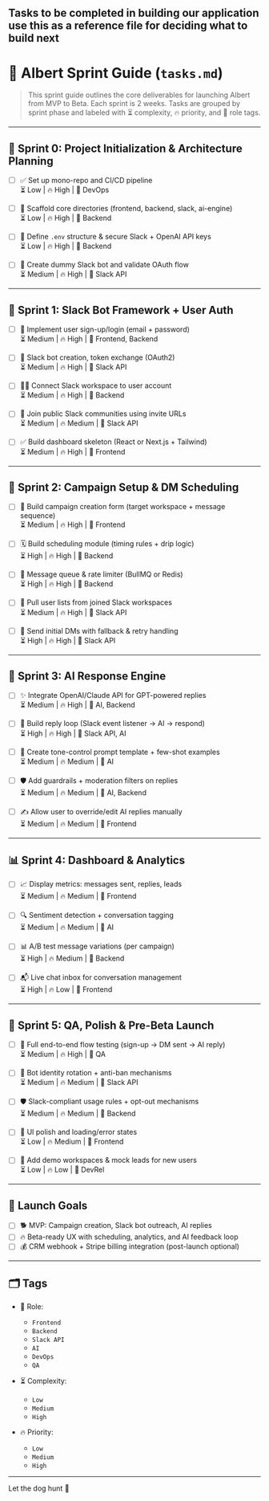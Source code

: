## Tasks to be completed in building our application use this as a reference file for deciding what to build next

# 📅 Albert Sprint Guide (`tasks.md`)

> This sprint guide outlines the core deliverables for launching Albert from MVP to Beta. Each sprint is 2 weeks. Tasks are grouped by sprint phase and labeled with ⏳ complexity, 🔥 priority, and 🧠 role tags.

---

## 🚀 Sprint 0: Project Initialization & Architecture Planning

- [ ] ✅ Set up mono-repo and CI/CD pipeline  
  ⏳ Low | 🔥 High | 🧠 DevOps

- [ ] 📁 Scaffold core directories (frontend, backend, slack, ai-engine)  
  ⏳ Low | 🔥 High | 🧠 Backend

- [ ] 📄 Define `.env` structure & secure Slack + OpenAI API keys  
  ⏳ Low | 🔥 High | 🧠 Backend

- [ ] 🧪 Create dummy Slack bot and validate OAuth flow  
  ⏳ Medium | 🔥 High | 🧠 Slack API

---

## 🧱 Sprint 1: Slack Bot Framework + User Auth

- [ ] 🔑 Implement user sign-up/login (email + password)  
  ⏳ Medium | 🔥 High | 🧠 Frontend, Backend

- [ ] 🤖 Slack bot creation, token exchange (OAuth2)  
  ⏳ Medium | 🔥 High | 🧠 Slack API

- [ ] 🧑‍💻 Connect Slack workspace to user account  
  ⏳ Medium | 🔥 High | 🧠 Backend

- [ ] 🎯 Join public Slack communities using invite URLs  
  ⏳ Medium | 🔥 Medium | 🧠 Slack API

- [ ] ✅ Build dashboard skeleton (React or Next.js + Tailwind)  
  ⏳ Medium | 🔥 High | 🧠 Frontend

---

## 💬 Sprint 2: Campaign Setup & DM Scheduling

- [ ] 🧩 Build campaign creation form (target workspace + message sequence)  
  ⏳ Medium | 🔥 High | 🧠 Frontend

- [ ] 🗓️ Build scheduling module (timing rules + drip logic)  
  ⏳ High | 🔥 High | 🧠 Backend

- [ ] 🔄 Message queue & rate limiter (BullMQ or Redis)  
  ⏳ High | 🔥 High | 🧠 Backend

- [ ] 👤 Pull user lists from joined Slack workspaces  
  ⏳ Medium | 🔥 High | 🧠 Slack API

- [ ] 💬 Send initial DMs with fallback & retry handling  
  ⏳ High | 🔥 High | 🧠 Slack API

---

## 🧠 Sprint 3: AI Response Engine

- [ ] ✨ Integrate OpenAI/Claude API for GPT-powered replies  
  ⏳ Medium | 🔥 High | 🧠 AI, Backend

- [ ] 🔄 Build reply loop (Slack event listener → AI → respond)  
  ⏳ High | 🔥 High | 🧠 Slack API, AI

- [ ] 🧠 Create tone-control prompt template + few-shot examples  
  ⏳ Medium | 🔥 Medium | 🧠 AI

- [ ] 🛡️ Add guardrails + moderation filters on replies  
  ⏳ Medium | 🔥 Medium | 🧠 AI, Backend

- [ ] ✍️ Allow user to override/edit AI replies manually  
  ⏳ Medium | 🔥 Medium | 🧠 Frontend

---

## 📊 Sprint 4: Dashboard & Analytics

- [ ] 📈 Display metrics: messages sent, replies, leads  
  ⏳ Medium | 🔥 Medium | 🧠 Frontend

- [ ] 🔍 Sentiment detection + conversation tagging  
  ⏳ Medium | 🔥 Medium | 🧠 AI

- [ ] 📊 A/B test message variations (per campaign)  
  ⏳ High | 🔥 Medium | 🧠 Backend

- [ ] 📬 Live chat inbox for conversation management  
  ⏳ High | 🔥 Low | 🧠 Frontend

---

## 🧪 Sprint 5: QA, Polish & Pre-Beta Launch

- [ ] 🧪 Full end-to-end flow testing (sign-up → DM sent → AI reply)  
  ⏳ Medium | 🔥 High | 🧠 QA

- [ ] 🔄 Bot identity rotation + anti-ban mechanisms  
  ⏳ Medium | 🔥 Medium | 🧠 Slack API

- [ ] 🛡️ Slack-compliant usage rules + opt-out mechanisms  
  ⏳ Medium | 🔥 Medium | 🧠 Backend

- [ ] 🎨 UI polish and loading/error states  
  ⏳ Low | 🔥 Medium | 🧠 Frontend

- [ ] 🧼 Add demo workspaces & mock leads for new users  
  ⏳ Low | 🔥 Low | 🧠 DevRel

---

## 🎯 Launch Goals

- [ ] 🐕 MVP: Campaign creation, Slack bot outreach, AI replies  
- [ ] 🔥 Beta-ready UX with scheduling, analytics, and AI feedback loop  
- [ ] 💰 CRM webhook + Stripe billing integration (post-launch optional)

---

## 🗂️ Tags

- 🧠 Role:
  - `Frontend`
  - `Backend`
  - `Slack API`
  - `AI`
  - `DevOps`
  - `QA`

- ⏳ Complexity:
  - `Low`
  - `Medium`
  - `High`

- 🔥 Priority:
  - `Low`
  - `Medium`
  - `High`

---

Let the dog hunt 🐾
